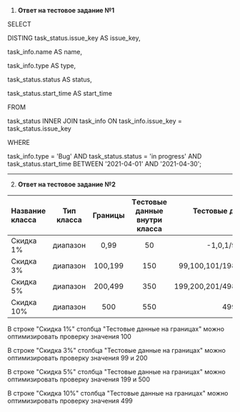 1. __Ответ на тестовое задание №1__

SELECT

DISTING task_status.issue_key AS issue_key,

task_info.name AS name,

task_info.type AS type,

task_status.status AS status,

task_status.start_time AS start_time

FROM

task_status
INNER JOIN task_info ON task_info.issue_key = task_status.issue_key

WHERE

task_info.type = 'Bug' AND task_status.status = 'in progress' AND task_status.start_time BETWEEN '2021-04-01' AND '2021-04-30';

---


2. __Ответ на тестовое задание №2__

Название класса | Тип класса | Границы | Tестовые данные внутри класса | Тестовые данные на границах
:------|:---------:|:-------:|:--------------:|-----------------------:
Скидка 1%  | диапазон | 0,99    | 50  | -1,0,1/98,99,100
Скидка 3%  | диапазон | 100,199 | 150 | 99,100,101/198,199,200
Скидка 5%  | диапазон | 200,499 | 350 | 199,200,201/498,499,500
Скидка 10% | диапазон | 500     | 550 | 499,500,501

В строке "Скидка 1%" столбца "Тестовые данные на границах" можно оптимизировать проверку значения 100

В строке "Скидка 3%" столбца "Тестовые данные на границах" можно оптимизировать проверку значения 99 и 200

В строке "Скидка 5%" столбца "Тестовые данные на границах" можно оптимизировать проверку значения 199 и 500

В строке "Скидка 10%" столбца "Тестовые данные на границах" можно оптимизировать проверку значения 499
